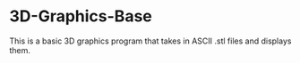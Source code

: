 # 3D-Graphics-Base
This is a basic 3D graphics program that takes in ASCII .stl files and displays them. 
